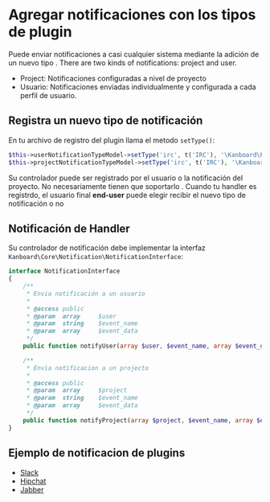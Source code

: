 Agregar notificaciones con los tipos de plugin
==============================================

Puede enviar notificaciones a casi cualquier sistema mediante la adición de un nuevo tipo .
There are two kinds of notifications: project and user.

- Project: Notificaciones configuradas a nivel de proyecto
- Usuario: Notificaciones enviadas individualmente y configurada a cada perfil de usuario.

Registra un nuevo tipo de notificación
--------------------------------------

En tu archivo de registro del plugin llama el metodo `setType()`:

```php
$this->userNotificationTypeModel->setType('irc', t('IRC'), '\Kanboard\Plugin\IRC\Notification\IrcHandler');
$this->projectNotificationTypeModel->setType('irc', t('IRC'), '\Kanboard\Plugin\IRC\Notification\IrcHandler');
```

Su controlador puede ser registrado por el usuario o la notificación del proyecto. No necesariamente tienen que soportarlo .
Cuando tu handler es registrdo, el usuario final **end-user** puede elegir recibir el nuevo tipo de notificación o no 

Notificación de Handler
-----------------------

Su controlador de notificación debe implementar la interfaz `Kanboard\Core\Notification\NotificationInterface`:

```php
interface NotificationInterface
{
    /**
     * Envia notificación a un usuario
     *
     * @access public
     * @param  array     $user
     * @param  string    $event_name
     * @param  array     $event_data
     */
    public function notifyUser(array $user, $event_name, array $event_data);

    /**
     * Envia notificacion a un projecto
     *
     * @access public
     * @param  array     $project
     * @param  string    $event_name
     * @param  array     $event_data
     */
    public function notifyProject(array $project, $event_name, array $event_data);
}
```

Ejemplo de notificacion de plugins
---------------------------------

- [Slack](https://github.com/Kanboard/plugin-slack)
- [Hipchat](https://github.com/Kanboard/plugin-hipchat)
- [Jabber](https://github.com/Kanboard/plugin-jabber)

